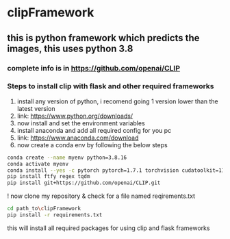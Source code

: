 # clipFramework

## this is python framework which predicts the images, this uses python 3.8

### complete info is in https://github.com/openai/CLIP
### Steps to install clip with flask and other required frameworks
1. install any version of python, i recomend going 1 version lower than the latest version 
2. link: https://www.python.org/downloads/ 
3. now install and set the environment variables
4. install anaconda and add all required config for you pc 
5. link: https://www.anaconda.com/download
6. now create a conda env by following the below steps
```bash
conda create --name myenv python=3.8.16
conda activate myenv
conda install --yes -c pytorch pytorch=1.7.1 torchvision cudatoolkit=11.0
pip install ftfy regex tqdm
pip install git+https://github.com/openai/CLIP.git
```

! now clone my repository & check for a file named reqirements.txt
```bash
cd path_to\clipFramework
pip install -r requirements.txt
```
this will install all required packages for using clip and flask frameworks
